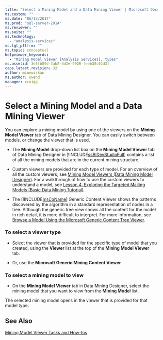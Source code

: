 ```yaml
---
title: "Select a Mining Model and a Data Mining Viewer | Microsoft Docs"
ms.custom: ""
ms.date: "06/13/2017"
ms.prod: "sql-server-2014"
ms.reviewer: ""
ms.suite: ""
ms.technology: 
  - "analysis-services"
ms.tgt_pltfrm: ""
ms.topic: conceptual
helpviewer_keywords: 
  - "Mining Model Viewer [Analysis Services], types"
ms.assetid: 3e5fb89d-3ab8-4d2e-9926-feeb38c02d3f
caps.latest.revision: 32
author: minewiskan
ms.author: owend
manager: craigg
---
```

# Select a Mining Model and a Data Mining Viewer
  You can explore a mining model by using one of the viewers on the **Mining Model Viewer** tab of Data Mining Designer. You can easily switch between models, or change the viewer that is used.  
  
-   The **Mining Model** drop-down list box on the **Mining Model Viewer** tab of Data Mining Designer in [!INCLUDE[ssBIDevStudioFull](../../includes/ssbidevstudiofull-md.md)] contains a list of all the mining models that are in the current mining structure.  
  
-   Custom viewers are provided for each type of model. For an overview of all the custom viewers, see [Mining Model Viewers &#40;Data Mining Model Designer&#41;](../mining-model-viewers-data-mining-model-designer.md). For a walkthrough of how to use the custom viewers to understand a model, see [Lesson 4: Exploring the Targeted Mailing Models &#40;Basic Data Mining Tutorial&#41;](../../tutorials/lesson-4-exploring-the-targeted-mailing-models-basic-data-mining-tutorial.md).  
  
-   The [!INCLUDE[msCoName](../../includes/msconame-md.md)] Generic Content Viewer shows the patterns discovered by the algorithm in a standard representation of nodes in a tree. Although the generic tree view shows all the content for the model in rich detail, it is more difficult to interpret. For more information, see [Browse a Model Using the Microsoft Generic Content Tree Viewer](browse-a-model-using-the-microsoft-generic-content-tree-viewer.md).  
  
### To select a viewer type  
  
-   Select the viewer that is provided for the specific type of model that you created, using the **Viewer** list at the top of the **Mining Model Viewer** tab.  
  
-   Or, use the **Microsoft Generic Mining Content Viewer**  
  
### To select a mining model to view  
  
-   On the **Mining Model Viewer** tab in Data Mining Designer, select the mining model that you want to view from the **Mining Model** list.  
  
 The selected mining model opens in the viewer that is provided for that model type.  
  
## See Also  
 [Mining Model Viewer Tasks and How-tos](mining-model-viewer-tasks-and-how-tos.md)  
  
  
